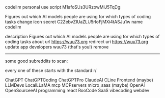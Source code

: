 codellm
personal use script
M1afoSUs3URzowMlJ5TqDg

Figures out which AI models people are using for which types of coding tasks
change icon
secret C2ZebvZIUaZLU5rloFjMXi4tASJu1w
name
codellm

description
Figures out which AI models people are using for which types of coding tasks
about url
https://wuu73.org
redirect uri
https://wuu73.org
update app
developers
wuu73 (that's you!) remove

---

some good subreddits to scan:

every one of these starts with the standard r/

ChatGPT
ChatGPTCoding
ChatGPTPro
ClaudeAI
CLine
Frontend (maybe)
LLMDevs
LocalLLaMA
mcp
MCPservers
micro_saas (maybe)
OpenAI
OpenSourceeAI
programming
react
RooCode
SaaS
vibecoding
webdev
